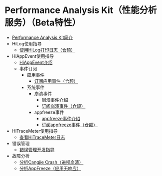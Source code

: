 # Performance Analysis Kit（性能分析服务）（Beta特性）

- [Performance Analysis Kit简介](cj-performance-analysis-kit-overview.md)
- HiLog使用指导
  - [使用HiLog打印日志（仓颉）](cj-hilog-guidelines.md)
- HiAppEvent使用指导
  - [HiAppEvent介绍](cj-hiappevent-intro.md)
  - 事件订阅
    - 应用事件
      - [订阅应用事件（仓颉）](cj-hiappevent-watcher-app-events.md)
    - 系统事件
      - 崩溃事件
        - [崩溃事件介绍](cj-hiappevent-watcher-crash-events.md)
        - [订阅崩溃事件（仓颉）](cj-hiappevent-watcher-crash-events-cangjie.md)
      - appfreeze事件
        - [appfreeze事件介绍](cj-hiappevent-watcher-freeze-events.md)
        - [订阅appfreeze事件（仓颉）](cj-hiappevent-watcher-freeze-events-cangjie.md)
- HiTraceMeter使用指导
  - [查看HiTraceMeter日志](cj-hitracemeter-view.md)
- 错误管理
  - [错误管理开发指导](cj-errormanager-guidelines.md)
- 故障分析
  - [分析Cangjie Crash（进程崩溃）](cj-cangjiecrash-guidelines.md)
  - [分析AppFreeze（应用无响应）](cj-appfreeze-guidelines.md)